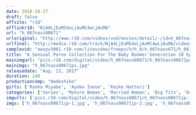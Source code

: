 ```yaml
---
date: 2018-10-27
draft: false
affsite: "r18"
afflinkr18: "NjA4LjEuMS4xLjAuMC4wLjAuMA"
url: "h_067nass00671"
urloriginal: "http://www.r18.com/videos/vod/movies/detail/-/id=h_067nass00671"
urlfinal: "http://media.r18.com/track/NjA4LjEuMS4xLjAuMC4wLjAuMA/videos/vod/movies/detail/-/id=h_067nass00671"
samplevid: "awspv3001.r18.com/litevideo/freepv/h/h_0/h_067nass671/h_067nass671_dmb_w.mp4"
title: "A Sensual Porno Collection For The Baby Boomer Generation 10 Episodes x 4 Hours"
mainimgurl: "pics.r18.com/digital/video/h_067nass00671/h_067nass00671ps.jpg"
mainimgs: "h_067nass00671ps.jpg"
releasedate: "Aug. 23, 2017"
duration: 240
productioncomp: "Nadeshiko"
girls: ['Ryoka Miyabe', 'Ayako Inoue', 'Keiko Hattori']
categories: ['Series', 'Mature Woman', 'Married Woman', 'Big Tits', 'Drama', 'Creampie', 'Over 4 Hours', 'Hi-Def']
imgurls: ['pics.r18.com/digital/video/h_067nass00671/h_067nass00671jp-1.jpg', 'pics.r18.com/digital/video/h_067nass00671/h_067nass00671jp-2.jpg', 'pics.r18.com/digital/video/h_067nass00671/h_067nass00671jp-3.jpg', 'pics.r18.com/digital/video/h_067nass00671/h_067nass00671jp-4.jpg', 'pics.r18.com/digital/video/h_067nass00671/h_067nass00671jp-5.jpg', 'pics.r18.com/digital/video/h_067nass00671/h_067nass00671jp-6.jpg', 'pics.r18.com/digital/video/h_067nass00671/h_067nass00671jp-7.jpg', 'pics.r18.com/digital/video/h_067nass00671/h_067nass00671jp-8.jpg', 'pics.r18.com/digital/video/h_067nass00671/h_067nass00671jp-9.jpg', 'pics.r18.com/digital/video/h_067nass00671/h_067nass00671jp-10.jpg', 'pics.r18.com/digital/video/h_067nass00671/h_067nass00671jp-11.jpg', 'pics.r18.com/digital/video/h_067nass00671/h_067nass00671jp-12.jpg', 'pics.r18.com/digital/video/h_067nass00671/h_067nass00671jp-13.jpg', 'pics.r18.com/digital/video/h_067nass00671/h_067nass00671jp-14.jpg', 'pics.r18.com/digital/video/h_067nass00671/h_067nass00671jp-15.jpg', 'pics.r18.com/digital/video/h_067nass00671/h_067nass00671jp-16.jpg', 'pics.r18.com/digital/video/h_067nass00671/h_067nass00671jp-17.jpg', 'pics.r18.com/digital/video/h_067nass00671/h_067nass00671jp-18.jpg', 'pics.r18.com/digital/video/h_067nass00671/h_067nass00671jp-19.jpg']
imgs: ['h_067nass00671jp-1.jpg', 'h_067nass00671jp-2.jpg', 'h_067nass00671jp-3.jpg', 'h_067nass00671jp-4.jpg', 'h_067nass00671jp-5.jpg', 'h_067nass00671jp-6.jpg', 'h_067nass00671jp-7.jpg', 'h_067nass00671jp-8.jpg', 'h_067nass00671jp-9.jpg', 'h_067nass00671jp-10.jpg', 'h_067nass00671jp-11.jpg', 'h_067nass00671jp-12.jpg', 'h_067nass00671jp-13.jpg', 'h_067nass00671jp-14.jpg', 'h_067nass00671jp-15.jpg', 'h_067nass00671jp-16.jpg', 'h_067nass00671jp-17.jpg', 'h_067nass00671jp-18.jpg', 'h_067nass00671jp-19.jpg']
---
```

